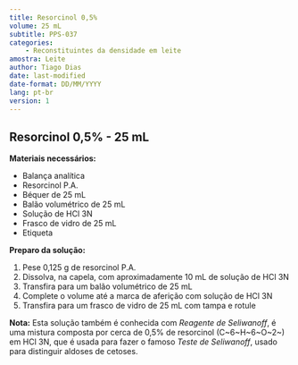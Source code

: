 ```yaml
---
title: Resorcinol 0,5%
volume: 25 mL
subtitle: PPS-037
categories:
    - Reconstituintes da densidade em leite
amostra: Leite
author: Tiago Dias
date: last-modified
date-format: DD/MM/YYYY
lang: pt-br
version: 1
---
```


## Resorcinol 0,5% - 25 mL

**Materiais necessários:**

- Balança analítica
- Resorcinol P.A.
- Béquer de 25 mL
- Balão volumétrico de 25 mL
- Solução de HCl 3N
- Frasco de vidro de 25 mL
- Etiqueta

**Preparo da solução:**

1. Pese 0,125 g de resorcinol P.A.
2. Dissolva, na capela, com aproximadamente 10 mL de solução de HCl 3N
3. Transfira para um balão volumétrico de 25 mL
4. Complete o volume até a marca de aferição com solução de HCl 3N
5. Transfira para um frasco de vidro de 25 mL com tampa e rotule

**Nota:** Esta solução também é conhecida com *Reagente de Seliwanoff*, é uma mistura composta por cerca de 0,5% de resorcinol (C~6~H~6~O~2~) em HCl 3N, que é usada para fazer o famoso *Teste de Seliwanoff*, usado para distinguir aldoses de cetoses.
